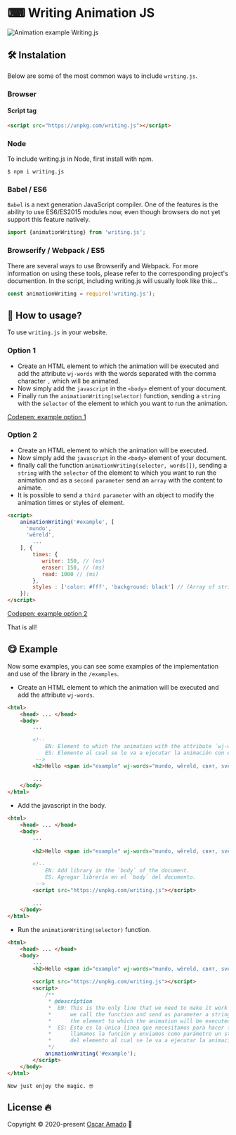 # ⌨ Writing Animation JS
![Animation example Writing.js](https://media.giphy.com/media/L3RWwKBVdHxSR7krOH/giphy.gif)
## 🛠 Instalation
Below are some of the most common ways to include `writing.js`.

### Browser
#### Script tag
```html 
<script src="https://unpkg.com/writing.js"></script>
```

### Node
To include writing.js in Node, first install with npm.
```
$ npm i writing.js
```

### Babel / ES6
`Babel` is a next generation JavaScript compiler. 
One of the features is the ability to use ES6/ES2015 modules now, even though browsers do not yet support this feature natively.
```javascript 
import {animationWriting} from 'writing.js';
```

### Browserify / Webpack / ES5
There are several ways to use Browserify and Webpack. For more information on using these tools, please refer to the corresponding project's documention. In the script, including writing.js will usually look like this...
```javascript 
const animationWriting = require('writing.js');
```

## 🤔 How to usage?
To use `writing.js` in your website.
### Option 1
 * Create an HTML element to which the animation will be executed and add the attribute `wj-words` with the words separated with the comma character `,` which will be animated.
 * Now simply add the `javascript` in the `<body>` element of your document.
 * Finally run the `animationWriting(selector)` function, sending a `string` with the `selector` of the element to which you want to run the animation.

[Codepen: example option 1](https://codepen.io/ofaaoficial/pen/abOjvGK)
 
### Option 2
  * Create an HTML element to which the animation will be executed.
  * Now simply add the `javascript` in the `<body>` element of your document.
  * finally call the function `animationWriting(selector, words[])`, sending a `string` with the `selector` of the element to which you want to run the animation and as a `second parameter` send an `array` with the content to animate.
  * It is possible to send a `third parameter` with an object to modify the animation times or styles of element.
```html
<script>
    animationWriting('#example', [
      'mundo',
      'wêreld',
        ...          
    ], {
        times: {
           writer: 150, // (ms)
           eraser: 150, // (ms)
           read: 1000 // (ms)
        },
        styles : ['color: #fff', 'background: black'] // (Array of strings with declarations of the properties and value.)
    });
</script>
```

[Codepen: example option 2](https://codepen.io/ofaaoficial/pen/eYNLexR)
   
 That is all!

## 😋 Example
Now some examples, you can see some examples of the implementation and use of the library in the `/examples`.

* Create an HTML element to which the animation will be executed and add the attribute `wj-words`.
```html
<html>
    <head> ... </head>
    <body>
        ...

        <!--
            EN: Element to which the animation with the attribute `wj-words` will be executed.
            ES: Elemento al cual se le va a ejecutar la animación con el atributo `wj-words`.
         -->
        <h2>Hello <span id="example" wj-words="mundo, wêreld, свят, svět, 世界, עולם, विश्व, جهان, Мир">world</span>!</h2>
        
        ...    
    </body>
</html>
```

* Add the javascript in the body.
```html
<html>
    <head> ... </head>
    <body>
        ...
       
        <h2>Hello <span id="example" wj-words="mundo, wêreld, свят, svět, 世界, עולם, विश्व, جهان, Мир">world</span>!</h2>
                        
        <!--
            EN: Add library in the `body` of the document.
            ES: Agregar librería en el `body` del documento.
         -->         
        <script src="https://unpkg.com/writing.js"></script>
            
        ...    
    </body>
</html>
```

* Run the `animationWriting(selector)` function.
```html
<html>
    <head> ... </head>
    <body>
        ...      
        <h2>Hello <span id="example" wj-words="mundo, wêreld, свят, svět, 世界, עולם, विश्व, جهان, Мир">world</span>!</h2>                
                   
        <script src="https://unpkg.com/writing.js"></script>
        <script>
            /**
             * @description
             *  EN: This is the only line that we need to make it work it would release it,
             *      we call the function and send as parameter a string with the selector of
             *      the element to which the animation will be executed.
             *  ES: Esta es la única línea que necesitamos para hacer funcionar la liberaría,
             *      llamamos la función y enviamos como parámetro un string con el selector
             *      del elemento al cual se le va a ejecutar la animación.
             */
            animationWriting('#example');
        </script>    
    </body>
</html>
```

`Now just enjoy the magic. 🤓` 

## License 🔥
Copyright © 2020-present [Oscar Amado](https://github.com/ofaaoficial) 🧔
